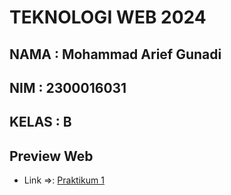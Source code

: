 # TEKNOLOGI WEB 2024

## NAMA  : Mohammad Arief Gunadi
## NIM   : 2300016031
## KELAS : B

## Preview Web
<!-- TUGAS PRAKTIKUM 1  -->
- Link =>:  [Praktikum 1](https://9riffegndi.github.io/tekweb_2024_2300016031/praktikum_1/)
<!-- TUGAS PRAKTIKUM 1  -->





